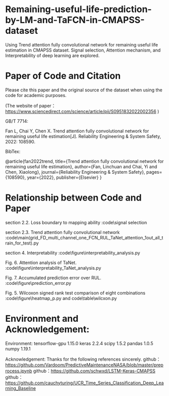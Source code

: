 # Remaining-useful-life-prediction-by-LM-and-TaFCN-in-CMAPSS-dataset
 Using Trend attention fully convolutional network for remaining useful life estimation in CMAPSS dataset. Signal selection, Attention mechanism, and Interpretability of deep learning are explored.
 
# Paper of Code and Citation
Please cite this paper and the original source of the dataset when using the code for academic purposes.

(The website of paper：https://www.sciencedirect.com/science/article/pii/S0951832022002356 )

GB/T 7714: 

Fan L, Chai Y, Chen X. Trend attention fully convolutional network for remaining useful life estimation[J]. Reliability Engineering & System Safety, 2022: 108590.

BibTex:

@article{fan2022trend,
  title={Trend attention fully convolutional network for remaining useful life estimation},
  author={Fan, Linchuan and Chai, Yi and Chen, Xiaolong},
  journal={Reliability Engineering \& System Safety},
  pages={108590},
  year={2022},
  publisher={Elsevier}
}


# Relationship between Code and Paper

 section 2.2. Loss boundary to mapping ability                        :code\signal selection   

 section 2.3. Trend attention fully convolutional network             :code\main(grid_FD_multi_channel_one_FCN_RUL_TaNet_attention_1out_all_train_for_test).py

 section  4. Interpretability                                         :code\figure\interpretability_analysis.py

 Fig. 6. Attention analysis of TaNet.                                 :code\figure\interpretability_TaNet_analysis.py

 Fig. 7. Accumulated prediction error over RUL.                       :code\figure\prediction_error.py

 Fig. 5. Wilcoxon signed rank test comparison of eight combinations   :code\figure\heatmap_p.py   and   code\table\wilcxon.py


# Environment and Acknowledgement:

Environment:
tensorflow-gpu            1.15.0
keras                     2.2.4
scipy                     1.5.2
pandas                    1.0.5
numpy                     1.19.1

Acknowledgement: 
   Thanks for the following references sincerely.
   github：https://github.com/Vardoom/PredictiveMaintenanceNASA/blob/master/preprocess.ipynb
   github：https://github.com/schwxd/LSTM-Keras-CMAPSS
   github：https://github.com/cauchyturing/UCR_Time_Series_Classification_Deep_Learning_Baseline
